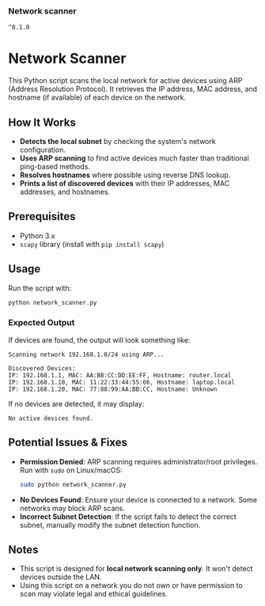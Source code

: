 
### Network scanner

`^0.1.0`

# Network Scanner

This Python script scans the local network for active devices using ARP (Address Resolution Protocol). It retrieves the IP address, MAC address, and hostname (if available) of each device on the network.

## How It Works
- **Detects the local subnet** by checking the system's network configuration.
- **Uses ARP scanning** to find active devices much faster than traditional ping-based methods.
- **Resolves hostnames** where possible using reverse DNS lookup.
- **Prints a list of discovered devices** with their IP addresses, MAC addresses, and hostnames.

## Prerequisites
- Python 3.x
- `scapy` library (install with `pip install scapy`)

## Usage
Run the script with:
```sh
python network_scanner.py
```

### Expected Output
If devices are found, the output will look something like:
```
Scanning network 192.168.1.0/24 using ARP...

Discovered Devices:
IP: 192.168.1.1, MAC: AA:BB:CC:DD:EE:FF, Hostname: router.local
IP: 192.168.1.10, MAC: 11:22:33:44:55:66, Hostname: laptop.local
IP: 192.168.1.20, MAC: 77:88:99:AA:BB:CC, Hostname: Unknown
```
If no devices are detected, it may display:
```
No active devices found.
```

## Potential Issues & Fixes
- **Permission Denied**: ARP scanning requires administrator/root privileges. Run with `sudo` on Linux/macOS:
  ```sh
  sudo python network_scanner.py
  ```
- **No Devices Found**: Ensure your device is connected to a network. Some networks may block ARP scans.
- **Incorrect Subnet Detection**: If the script fails to detect the correct subnet, manually modify the subnet detection function.

## Notes
- This script is designed for **local network scanning only**. It won't detect devices outside the LAN.
- Using this script on a network you do not own or have permission to scan may violate legal and ethical guidelines.